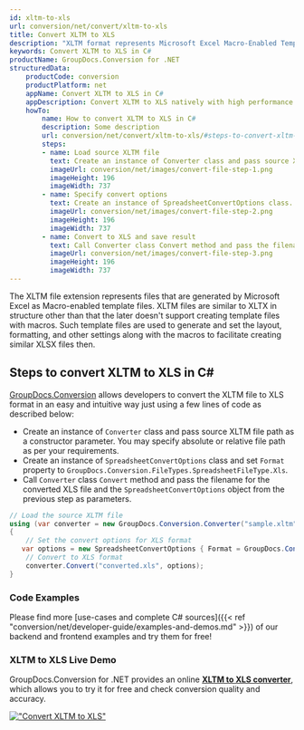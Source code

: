 ```yaml
---
id: xltm-to-xls
url: conversion/net/convert/xltm-to-xls
title: Convert XLTM to XLS
description: "XLTM format represents Microsoft Excel Macro-Enabled Template with .xltm extension. Learn how to convert XLTM to XLS file programmatically in C# language using GroupDocs.Conversion for .NET library."
keywords: Convert XLTM to XLS in C#
productName: GroupDocs.Conversion for .NET
structuredData:
    productCode: conversion
    productPlatform: net
    appName: Convert XLTM to XLS in C#
    appDescription: Convert XLTM to XLS natively with high performance using C# language and server side GroupDocs.Conversion for .NET APIs, without the use of any software like Microsoft or Open Office.
    howTo:
        name: How to convert XLTM to XLS in C# 
        description: Some description
        url: conversion/net/convert/xltm-to-xls/#steps-to-convert-xltm-to-xls-in-c
        steps:
        - name: Load source XLTM file 
          text: Create an instance of Converter class and pass source XLTM file path as a constructor parameter. You may specify absolute or relative file path as per your requirements. 
          imageUrl: conversion/net/images/convert-file-step-1.png
          imageHeight: 196
          imageWidth: 737
        - name: Specify convert options 
          text: Create an instance of SpreadsheetConvertOptions class.
          imageUrl: conversion/net/images/convert-file-step-2.png
          imageHeight: 196
          imageWidth: 737
        - name: Convert to XLS and save result 
          text: Call Converter class Convert method and pass the filename for the converted HTML file and the SpreadsheetConvertOptions object from the previous step as parameters.
          imageUrl: conversion/net/images/convert-file-step-3.png
          imageHeight: 196
          imageWidth: 737
---
```


The XLTM file extension represents files that are generated by Microsoft Excel as Macro-enabled template files. XLTM files are similar to XLTX in structure other than that the later doesn't support creating template files with macros. Such template files are used to generate and set the layout, formatting, and other settings along with the macros to facilitate creating similar XLSX files then.

## Steps to convert XLTM to XLS in C#

[GroupDocs.Conversion](https://products.groupdocs.com/conversion/net) allows developers to convert the XLTM file to XLS format in an easy and intuitive way just using a few lines of code as described below:

* Create an instance of `Converter` class and pass source XLTM file path as a constructor parameter. You may specify absolute or relative file path as per your requirements. 
* Create an instance of `SpreadsheetConvertOptions` class and set `Format` property to `GroupDocs.Conversion.FileTypes.SpreadsheetFileType.Xls`.
* Call `Converter` class `Convert` method and pass the filename for the converted XLS file and the `SpreadsheetConvertOptions` object from the previous step as parameters.

```csharp
// Load the source XLTM file
using (var converter = new GroupDocs.Conversion.Converter("sample.xltm"))
{
    // Set the convert options for XLS format
   var options = new SpreadsheetConvertOptions { Format = GroupDocs.Conversion.FileTypes.SpreadsheetFileType.Xls };
    // Convert to XLS format
    converter.Convert("converted.xls", options);
}
```

### Code Examples

Please find more [use-cases and complete C# sources]({{< ref "conversion/net/developer-guide/examples-and-demos.md" >}}) of our backend and frontend examples and try them for free!

### XLTM to XLS Live Demo

GroupDocs.Conversion for .NET provides an online [**XLTM to XLS converter**](https://products.groupdocs.app/conversion/xltm-to-xls), which allows you to try it for free and check conversion quality and accuracy.

[!["Convert XLTM to XLS"](conversion/net/images/convert-to-xls/convert-xltm-to-xls.png)](https://products.groupdocs.app/conversion/xltm-to-xls)